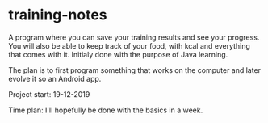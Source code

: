 # training-notes
A program where you can save your training results and see your progress. You will also be able to keep track of your food, with kcal and everything that comes with it. Initialy done with the purpose of Java learning. 

The plan is to first program something that works on the computer and later evolve it so an Android app.


Project start: 19-12-2019

Time plan: I'll hopefully be done with the basics in a week.

